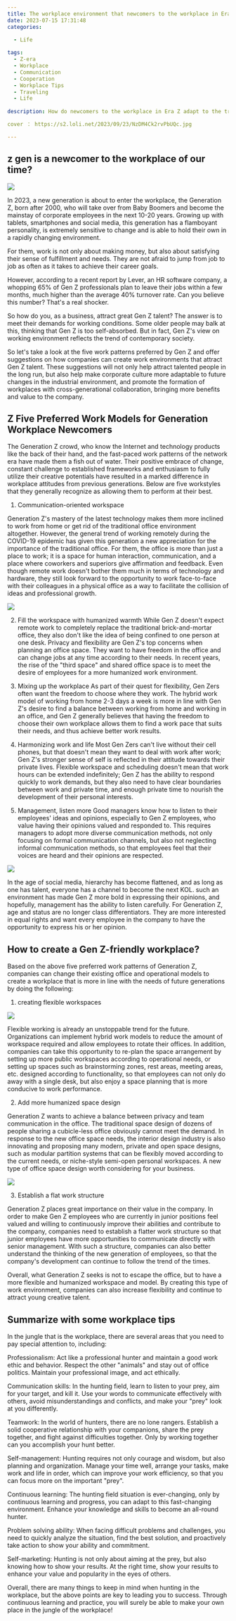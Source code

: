 ```yaml
---
title: The workplace environment that newcomers to the workplace in Era Z care most about.
date: 2023-07-15 17:31:48
categories:

  - Life
  
tags: 
  - Z-era
  - Workplace
  - Communication
  - Cooperation
  - Workplace Tips
  - Traveling
  - Life
  
description: How do newcomers to the workplace in Era Z adapt to the trends of the times, and what are their requirements for the work environment?

cover ： https://s2.loli.net/2023/09/23/NzDM4Ck2rvPbUQc.jpg

---
```



## z gen is a newcomer to the workplace of our time?

![](https://s2.loli.net/2023/09/23/NzDM4Ck2rvPbUQc.jpg)

In 2023, a new generation is about to enter the workplace, the Generation Z, born after 2000, who will take over from Baby Boomers and become the mainstay of corporate employees in the next 10-20 years. Growing up with tablets, smartphones and social media, this generation has a flamboyant personality, is extremely sensitive to change and is able to hold their own in a rapidly changing environment.

For them, work is not only about making money, but also about satisfying their sense of fulfillment and needs. They are not afraid to jump from job to job as often as it takes to achieve their career goals.

However, according to a recent report by Lever, an HR software company, a whopping 65% of Gen Z professionals plan to leave their jobs within a few months, much higher than the average 40% turnover rate. Can you believe this number? That's a real shocker.

So how do you, as a business, attract great Gen Z talent? The answer is to meet their demands for working conditions. Some older people may balk at this, thinking that Gen Z is too self-absorbed. But in fact, Gen Z's view on working environment reflects the trend of contemporary society.

So let's take a look at the five work patterns preferred by Gen Z and offer suggestions on how companies can create work environments that attract Gen Z talent. These suggestions will not only help attract talented people in the long run, but also help make corporate culture more adaptable to future changes in the industrial environment, and promote the formation of workplaces with cross-generational collaboration, bringing more benefits and value to the company.
 
## Z Five Preferred Work Models for Generation Workplace Newcomers

The Generation Z crowd, who know the Internet and technology products like the back of their hand, and the fast-paced work patterns of the network era have made them a fish out of water. Their positive embrace of change, constant challenge to established frameworks and enthusiasm to fully utilize their creative potentials have resulted in a marked difference in workplace attitudes from previous generations. Below are five workstyles that they generally recognize as allowing them to perform at their best.

1. Communication-oriented workspace

Generation Z's mastery of the latest technology makes them more inclined to work from home or get rid of the traditional office environment altogether. However, the general trend of working remotely during the COVID-19 epidemic has given this generation a new appreciation for the importance of the traditional office. For them, the office is more than just a place to work; it is a space for human interaction, communication, and a place where coworkers and superiors give affirmation and feedback. Even though remote work doesn't bother them much in terms of technology and hardware, they still look forward to the opportunity to work face-to-face with their colleagues in a physical office as a way to facilitate the collision of ideas and professional growth.

![](https://s2.loli.net/2023/08/20/tzMXnyC6bSxGYrm.png)

2. Fill the workspace with humanized warmth
While Gen Z doesn't expect remote work to completely replace the traditional brick-and-mortar office, they also don't like the idea of being confined to one person at one desk. Privacy and flexibility are Gen Z's top concerns when planning an office space. They want to have freedom in the office and can change jobs at any time according to their needs. In recent years, the rise of the "third space" and shared office space is to meet the desire of employees for a more humanized work environment.

3. Mixing up the workplace
As part of their quest for flexibility, Gen Zers often want the freedom to choose where they work. The hybrid work model of working from home 2-3 days a week is more in line with Gen Z's desire to find a balance between working from home and working in an office, and Gen Z generally believes that having the freedom to choose their own workplace allows them to find a work pace that suits their needs, and thus achieve better work results.

4. Harmonizing work and life
Most Gen Zers can't live without their cell phones, but that doesn't mean they want to deal with work after work; Gen Z's stronger sense of self is reflected in their attitude towards their private lives. Flexible workspace and scheduling doesn't mean that work hours can be extended indefinitely; Gen Z has the ability to respond quickly to work demands, but they also need to have clear boundaries between work and private time, and enough private time to nourish the development of their personal interests.

5. Management, listen more
Good managers know how to listen to their employees' ideas and opinions, especially to Gen Z employees, who value having their opinions valued and responded to. This requires managers to adopt more diverse communication methods, not only focusing on formal communication channels, but also not neglecting informal communication methods, so that employees feel that their voices are heard and their opinions are respected.

![](https://s2.loli.net/2023/08/20/MefoO3vClQyBALS.png)

In the age of social media, hierarchy has become flattened, and as long as one has talent, everyone has a channel to become the next KOL. such an environment has made Gen Z more bold in expressing their opinions, and hopefully, management has the ability to listen carefully. For Generation Z, age and status are no longer class differentiators. They are more interested in equal rights and want every employee in the company to have the opportunity to express his or her opinion.

## How to create a Gen Z-friendly workplace?

Based on the above five preferred work patterns of Generation Z, companies can change their existing office and operational models to create a workplace that is more in line with the needs of future generations by doing the following:

1. creating flexible workspaces

![](https://s2.loli.net/2023/08/20/n1f6wJ5GTtWxpMy.png)

Flexible working is already an unstoppable trend for the future. Organizations can implement hybrid work models to reduce the amount of workspace required and allow employees to rotate their offices. In addition, companies can take this opportunity to re-plan the space arrangement by setting up more public workspaces according to operational needs, or setting up spaces such as brainstorming zones, rest areas, meeting areas, etc. designed according to functionality, so that employees can not only do away with a single desk, but also enjoy a space planning that is more conducive to work performance.

2. Add more humanized space design

Generation Z wants to achieve a balance between privacy and team communication in the office. The traditional space design of dozens of people sharing a cubicle-less office obviously cannot meet the demand. In response to the new office space needs, the interior design industry is also innovating and proposing many modern, private and open space designs, such as modular partition systems that can be flexibly moved according to the current needs, or niche-style semi-open personal workspaces. A new type of office space design worth considering for your business.

![](https://s2.loli.net/2023/08/20/SoA2pBldb1YUQFc.png)

3. Establish a flat work structure

Generation Z places great importance on their value in the company. In order to make Gen Z employees who are currently in junior positions feel valued and willing to continuously improve their abilities and contribute to the company, companies need to establish a flatter work structure so that junior employees have more opportunities to communicate directly with senior management. With such a structure, companies can also better understand the thinking of the new generation of employees, so that the company's development can continue to follow the trend of the times.

Overall, what Generation Z seeks is not to escape the office, but to have a more flexible and humanized workspace and model. By creating this type of work environment, companies can also increase flexibility and continue to attract young creative talent.

## Summarize with some workplace tips

In the jungle that is the workplace, there are several areas that you need to pay special attention to, including:

Professionalism: Act like a professional hunter and maintain a good work ethic and behavior. Respect the other "animals" and stay out of office politics. Maintain your professional image, and act ethically.

Communication skills: In the hunting field, learn to listen to your prey, aim for your target, and kill it. Use your words to communicate effectively with others, avoid misunderstandings and conflicts, and make your "prey" look at you differently.

Teamwork: In the world of hunters, there are no lone rangers. Establish a solid cooperative relationship with your companions, share the prey together, and fight against difficulties together. Only by working together can you accomplish your hunt better.

Self-management: Hunting requires not only courage and wisdom, but also planning and organization. Manage your time well, arrange your tasks, make work and life in order, which can improve your work efficiency, so that you can focus more on the important "prey".

Continuous learning: The hunting field situation is ever-changing, only by continuous learning and progress, you can adapt to this fast-changing environment. Enhance your knowledge and skills to become an all-round hunter.

Problem solving ability: When facing difficult problems and challenges, you need to quickly analyze the situation, find the best solution, and proactively take action to show your ability and commitment.

Self-marketing: Hunting is not only about aiming at the prey, but also knowing how to show your results. At the right time, show your results to enhance your value and popularity in the eyes of others.

Overall, there are many things to keep in mind when hunting in the workplace, but the above points are key to leading you to success. Through continuous learning and practice, you will surely be able to make your own place in the jungle of the workplace!





